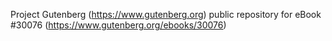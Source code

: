 Project Gutenberg (https://www.gutenberg.org) public repository for eBook #30076 (https://www.gutenberg.org/ebooks/30076)
